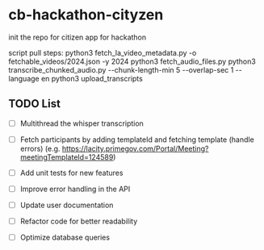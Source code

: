 # cb-hackathon-cityzen
init the repo for citizen app for hackathon

script pull steps:
python3 fetch_la_video_metadata.py -o fetchable_videos/2024.json -y 2024
python3 fetch_audio_files.py
python3 transcribe_chunked_audio.py --chunk-length-min 5 --overlap-sec 1 --language en
python3 upload_transcripts

## TODO List

- [ ] Multithread the whisper transcription
- [ ] Fetch participants by adding templateId and fetching template (handle errors) (e.g. https://lacity.primegov.com/Portal/Meeting?meetingTemplateId=124589)
- [ ] Add unit tests for new features
- [ ] Improve error handling in the API
- [ ] Update user documentation
- [ ] Refactor code for better readability
- [ ] Optimize database queries

